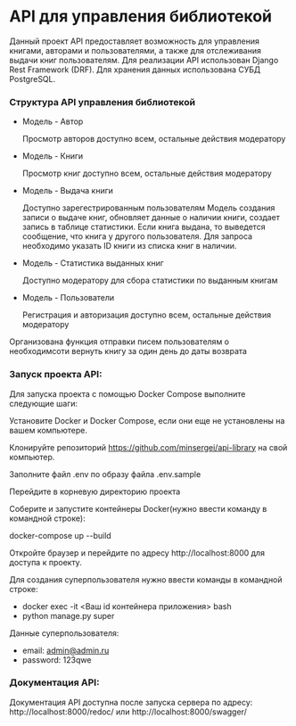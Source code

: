 # API для управления библиотекой

Данный проект API предоставляет возможность для управления книгами, 
авторами и пользователями, а также для отслеживания выдачи книг 
пользователям. Для реализации API использован Django Rest Framework (DRF).
Для хранения данных использована СУБД PostgreSQL.

### Структура API управления библиотекой

* Модель - Автор


    Просмотр авторов доступно всем, остальные действия модератору
* Модель - Книги


    Просмотр книг доступно всем, остальные действия модератору
* Модель - Выдача книги

    
    Доступно зарегестрированным пользователям
    Модель создания записи о выдаче книг, обновляет данные о наличии книги, создает запись в таблице статистики.
    Если книга выдана, то выведется сообщение, что книга у другого пользователя.
    Для запроса необходимо указать ID книги из списка книг в наличии.
* Модель - Статистика выданных книг


    Доступно модератору для сбора статистики по выданным книгам
* Модель - Пользователи


    Регистрация и авторизация доступно всем, остальные действия модератору

Организована функция отправки писем пользователям о необходимсоти вернуть книгу за один день до даты возврата
### Запуск проекта API:

Для запуска проекта с помощью Docker Compose выполните следующие шаги:

Установите Docker и Docker Compose, если они еще не установлены на вашем компьютере.

Клонируйте репозиторий https://github.com/minsergei/api-library на свой компьютер.

Заполните файл .env по образу файла .env.sample

Перейдите в корневую директорию проекта

Соберите и запустите контейнеры Docker(нужно ввести команду в командной строке):

docker-compose up --build

Откройте браузер и перейдите по адресу http://localhost:8000 для доступа к проекту.

Для создания суперпользователя нужно ввести команды в командной строке:
* docker exec -it <Ваш id контейнера приложения> bash
* python manage.py super

Данные суперпользователя:
* email: admin@admin.ru
* password: 123qwe

### Документация API:

Документация API доступна после запуска сервера по адресу: http://localhost:8000/redoc/ или http://localhost:8000/swagger/